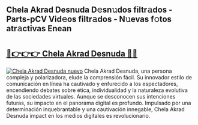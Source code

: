 ## Chela Akrad Desnuda D𝚎sn𝚞dos filtr𝚊dos - Parts-pCV Vid𝚎os filtr𝚊dos - N𝚞evas f𝚘tos atr𝚊ctivas Enean

# <h2><a href="http://mbbqyf8.tromn.icu/?c=Chela+Akrad+Desnuda">🔗👉👉👉 Chela Akrad Desnuda 🔗🔗</a></h2>

[![Chela Akrad Desnuda nuevo](https://i.imgur.com/pEAQMta.gif)](http://mbbqyf8.tromn.icu/?c=Chela+Akrad+Desnuda)
Chela Akrad Desnuda, una persona compleja y polarizadora, elude la comprensión fácil. Su innovador estilo de comunicación en línea ha cautivado y enfurecido a los espectadores, encendiendo debates sobre ética, individualidad y la naturaleza evolutiva de las sociedades virtuales. Aunque se desconocen sus intenciones futuras, su impacto en el panorama digital es profundo. Impulsado por una determinación inquebrantable y una cautivación innegable, Chela Akrad Desnuda impact en los medios digitales es revolucionario.
